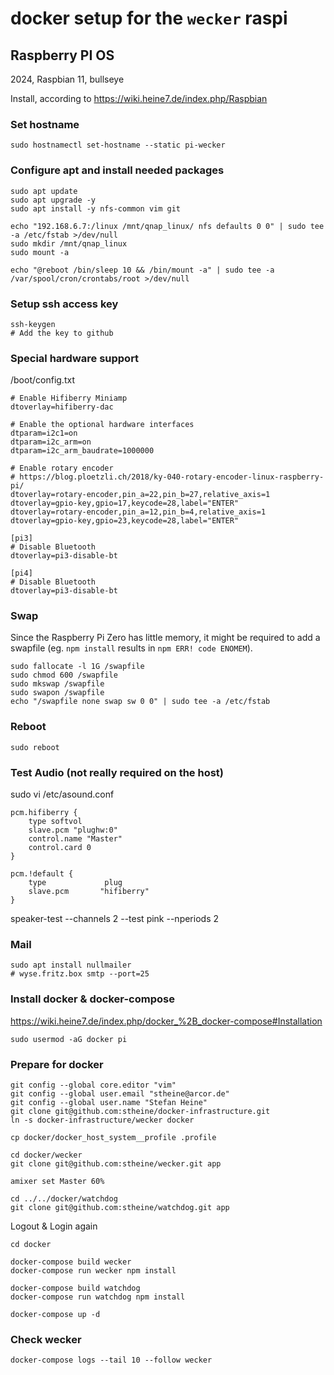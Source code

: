 # docker setup for the `wecker` raspi

## Raspberry PI OS

2024, Raspbian 11, bullseye

Install, according to https://wiki.heine7.de/index.php/Raspbian

### Set hostname
```
sudo hostnamectl set-hostname --static pi-wecker
```

### Configure apt and install needed packages

```
sudo apt update
sudo apt upgrade -y
sudo apt install -y nfs-common vim git

echo "192.168.6.7:/linux /mnt/qnap_linux/ nfs defaults 0 0" | sudo tee -a /etc/fstab >/dev/null
sudo mkdir /mnt/qnap_linux
sudo mount -a

echo "@reboot /bin/sleep 10 && /bin/mount -a" | sudo tee -a /var/spool/cron/crontabs/root >/dev/null
```

### Setup ssh access key

```
ssh-keygen
# Add the key to github
```

### Special hardware support

/boot/config.txt

```
# Enable Hifiberry Miniamp
dtoverlay=hifiberry-dac

# Enable the optional hardware interfaces
dtparam=i2c1=on
dtparam=i2c_arm=on
dtparam=i2c_arm_baudrate=1000000

# Enable rotary encoder
# https://blog.ploetzli.ch/2018/ky-040-rotary-encoder-linux-raspberry-pi/
dtoverlay=rotary-encoder,pin_a=22,pin_b=27,relative_axis=1
dtoverlay=gpio-key,gpio=17,keycode=28,label="ENTER"
dtoverlay=rotary-encoder,pin_a=12,pin_b=4,relative_axis=1
dtoverlay=gpio-key,gpio=23,keycode=28,label="ENTER"

[pi3]
# Disable Bluetooth
dtoverlay=pi3-disable-bt

[pi4]
# Disable Bluetooth
dtoverlay=pi3-disable-bt
```

### Swap

Since the Raspberry Pi Zero has little memory, it might be required to add a swapfile
(eg. `npm install` results in `npm ERR! code ENOMEM`).

```
sudo fallocate -l 1G /swapfile
sudo chmod 600 /swapfile
sudo mkswap /swapfile
sudo swapon /swapfile
echo "/swapfile none swap sw 0 0" | sudo tee -a /etc/fstab
```

### Reboot

```
sudo reboot
```

### Test Audio (not really required on the host)

sudo vi /etc/asound.conf
```
pcm.hifiberry {
    type softvol
    slave.pcm "plughw:0"
    control.name "Master"
    control.card 0
}

pcm.!default {
    type             plug
    slave.pcm       "hifiberry"
}
```

speaker-test --channels 2 --test pink --nperiods 2

### Mail

```
sudo apt install nullmailer
# wyse.fritz.box smtp --port=25
```

### Install docker & docker-compose
https://wiki.heine7.de/index.php/docker_%2B_docker-compose#Installation

```
sudo usermod -aG docker pi
```

### Prepare for docker

```
git config --global core.editor "vim"
git config --global user.email "stheine@arcor.de"
git config --global user.name "Stefan Heine"
git clone git@github.com:stheine/docker-infrastructure.git
ln -s docker-infrastructure/wecker docker

cp docker/docker_host_system__profile .profile

cd docker/wecker
git clone git@github.com:stheine/wecker.git app

amixer set Master 60%

cd ../../docker/watchdog
git clone git@github.com:stheine/watchdog.git app
```

Logout & Login again

```
cd docker

docker-compose build wecker
docker-compose run wecker npm install

docker-compose build watchdog
docker-compose run watchdog npm install

docker-compose up -d
```

### Check wecker

```
docker-compose logs --tail 10 --follow wecker
```
